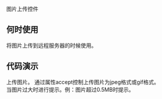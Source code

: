 
图片上传控件

## 何时使用

将图片上传到远程服务器的时候使用。

## 代码演示

<div class="grid-x grid-margin-x">
  <div class="medium-6 large-6 cell">
    <nt-example>
      <nt-example-showcase>
        <example-picture-basic></example-picture-basic>
      </nt-example-showcase>
      <nt-example-legend title="基本">上传图片。</nt-example-legend>
      <nt-example-code [code]="basicCode"></nt-example-code>
    </nt-example>
    <nt-example>
      <nt-example-showcase>
        <example-picture-accept></example-picture-accept>
      </nt-example-showcase>
      <nt-example-legend title="控制上传图片格式">通过属性accept控制上传图片为jpeg格式或gif格式。</nt-example-legend>
      <nt-example-code [code]="acceptCode"></nt-example-code>
    </nt-example>
  </div>
  <div class="medium-6 large-6 cell">
    <nt-example>
      <nt-example-showcase>
        <example-picture-event></example-picture-event>
      </nt-example-showcase>
      <nt-example-legend title="错误处理">当图片过大时进行提示。例：图片超过0.5MB时提示。</nt-example-legend>
      <nt-example-code [code]="eventCode"></nt-example-code>
    </nt-example>
  </div>
</div>

<div>
  <nt-markdown [data]="api"></nt-markdown>
</div>
